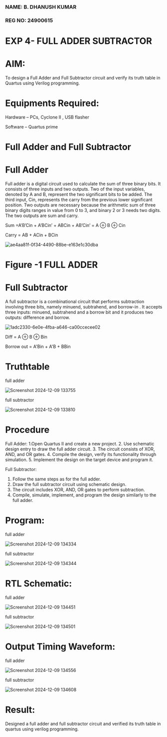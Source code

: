 ### NAME: B. DHANUSH KUMAR
### REG NO: 24900615
# EXP 4- FULL ADDER SUBTRACTOR

# AIM:

To design a Full Adder and Full Subtractor circuit and verify its truth table in Quartus using Verilog programming.

# Equipments Required:

Hardware – PCs, Cyclone II , USB flasher

Software – Quartus prime

# Full Adder and Full Subtractor

# Full Adder

Full adder is a digital circuit used to calculate the sum of three binary bits. It consists of three inputs and two outputs. Two of the input variables, denoted by A and B, represent the two significant bits to be added. The third input, Cin, represents the carry from the previous lower significant position. Two outputs are necessary because the arithmetic sum of three binary digits ranges in value from 0 to 3, and binary 2 or 3 needs two digits. The two outputs are sum and carry.

Sum =A’B’Cin + A’BCin’ + ABCin + AB’Cin’ = A ⊕ B ⊕ Cin 

Carry = AB + ACin + BCin

![ae4aa81f-0f34-4490-88be-e163e1c30dba](https://github.com/user-attachments/assets/d3362742-6daa-47e4-b8bf-65dc05c28186)

# Figure -1 FULL ADDER

# Full Subtractor

A full subtractor is a combinational circuit that performs subtraction involving three bits, namely minuend, subtrahend, and borrow-in . It accepts three inputs: minuend, subtrahend and a borrow bit and it produces two outputs: difference and borrow.

![1adc2330-6e0e-4fba-a646-ca00ccecee02](https://github.com/user-attachments/assets/0c57a816-0c69-4e68-a76e-f710a0e8f42b)



Diff = A ⊕ B ⊕ Bin 

Borrow out = A'Bin + A'B + BBin

# Truthtable

full adder

![Screenshot 2024-12-09 133755](https://github.com/user-attachments/assets/d9985ad6-8490-4bad-8e0e-5a87e09deb74)

full subtractor

![Screenshot 2024-12-09 133810](https://github.com/user-attachments/assets/4ea431af-8c66-4621-bab7-2b1e24a2985e)

# Procedure

 Full Adder:
 1.Open Quartus II and create a new project. 
 2. Use schematic design entry to draw the full adder circuit. 
 3. The circuit consists of XOR, AND, and OR gates. 
 4. Compile the design, verify its functionality through simulation. 
 5. Implement the design on the target device and program it.
 
 Full Subtractor:
 1. Follow the same steps as for the full adder.
 2. Draw the full subtractor circuit using schematic design.
 3. The circuit includes XOR, AND, OR gates to perform subtraction.
 4. Compile, simulate, implement, and program the design similarly to the full adder.

# Program:

full adder


![Screenshot 2024-12-09 134334](https://github.com/user-attachments/assets/eecd8ec7-660d-45e1-8c2d-142a8591697f)


full subtractor


![Screenshot 2024-12-09 134344](https://github.com/user-attachments/assets/eac9e1a9-4b10-42a2-b23d-df5803265cea)


# RTL Schematic:

full adder


![Screenshot 2024-12-09 134451](https://github.com/user-attachments/assets/dbb52dea-88b7-440c-aa95-654dfbe41182)

full subtractor


![Screenshot 2024-12-09 134501](https://github.com/user-attachments/assets/a7681bdf-bc65-4dfb-87f8-1cc70bd2f469)

# Output Timing Waveform:

full adder


![Screenshot 2024-12-09 134556](https://github.com/user-attachments/assets/4a95332f-6a60-4020-8fce-9fabb0d33333)

full subtractor


![Screenshot 2024-12-09 134608](https://github.com/user-attachments/assets/7f4d5f65-dee4-4f8c-9aa2-5a12691d1208)


# Result:

Designed a full adder and full subtractor circuit and verified its truth table in quartus using verilog programming.



